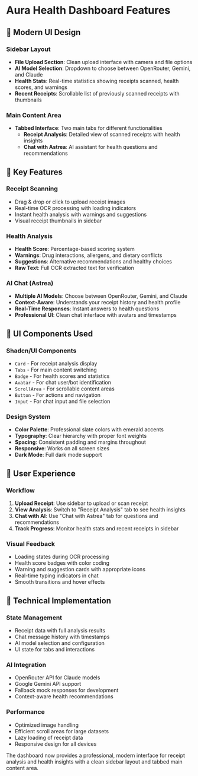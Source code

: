 # Aura Health Dashboard Features

## 🎨 Modern UI Design

### **Sidebar Layout**
- **File Upload Section**: Clean upload interface with camera and file options
- **AI Model Selection**: Dropdown to choose between OpenRouter, Gemini, and Claude
- **Health Stats**: Real-time statistics showing receipts scanned, health scores, and warnings
- **Recent Receipts**: Scrollable list of previously scanned receipts with thumbnails

### **Main Content Area**
- **Tabbed Interface**: Two main tabs for different functionalities
  - **Receipt Analysis**: Detailed view of scanned receipts with health insights
  - **Chat with Astrea**: AI assistant for health questions and recommendations

## 🔧 Key Features

### **Receipt Scanning**
- Drag & drop or click to upload receipt images
- Real-time OCR processing with loading indicators
- Instant health analysis with warnings and suggestions
- Visual receipt thumbnails in sidebar

### **Health Analysis**
- **Health Score**: Percentage-based scoring system
- **Warnings**: Drug interactions, allergens, and dietary conflicts
- **Suggestions**: Alternative recommendations and healthy choices
- **Raw Text**: Full OCR extracted text for verification

### **AI Chat (Astrea)**
- **Multiple AI Models**: Choose between OpenRouter, Gemini, and Claude
- **Context-Aware**: Understands your receipt history and health profile
- **Real-Time Responses**: Instant answers to health questions
- **Professional UI**: Clean chat interface with avatars and timestamps

## 🎯 UI Components Used

### **Shadcn/UI Components**
- `Card` - For receipt analysis display
- `Tabs` - For main content switching
- `Badge` - For health scores and statistics
- `Avatar` - For chat user/bot identification
- `ScrollArea` - For scrollable content areas
- `Button` - For actions and navigation
- `Input` - For chat input and file selection

### **Design System**
- **Color Palette**: Professional slate colors with emerald accents
- **Typography**: Clear hierarchy with proper font weights
- **Spacing**: Consistent padding and margins throughout
- **Responsive**: Works on all screen sizes
- **Dark Mode**: Full dark mode support

## 📱 User Experience

### **Workflow**
1. **Upload Receipt**: Use sidebar to upload or scan receipt
2. **View Analysis**: Switch to "Receipt Analysis" tab to see health insights
3. **Chat with AI**: Use "Chat with Astrea" tab for questions and recommendations
4. **Track Progress**: Monitor health stats and recent receipts in sidebar

### **Visual Feedback**
- Loading states during OCR processing
- Health score badges with color coding
- Warning and suggestion cards with appropriate icons
- Real-time typing indicators in chat
- Smooth transitions and hover effects

## 🚀 Technical Implementation

### **State Management**
- Receipt data with full analysis results
- Chat message history with timestamps
- AI model selection and configuration
- UI state for tabs and interactions

### **AI Integration**
- OpenRouter API for Claude models
- Google Gemini API support
- Fallback mock responses for development
- Context-aware health recommendations

### **Performance**
- Optimized image handling
- Efficient scroll areas for large datasets
- Lazy loading of receipt data
- Responsive design for all devices

The dashboard now provides a professional, modern interface for receipt analysis and health insights with a clean sidebar layout and tabbed main content area.

